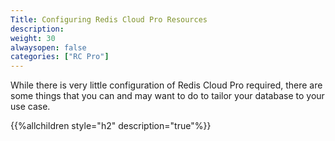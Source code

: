 ```yaml
---
Title: Configuring Redis Cloud Pro Resources
description: 
weight: 30
alwaysopen: false
categories: ["RC Pro"]
---
```

While there is very little configuration of Redis Cloud Pro
required, there are some things that you can and may want to do to
tailor your database to your use case.

{{%allchildren style="h2" description="true"%}}
